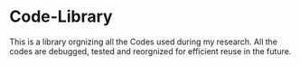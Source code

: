 # Code-Library
This is a library orgnizing all the Codes used during my research.
All the codes are debugged, tested and reorgnized for efficient reuse in the future.
